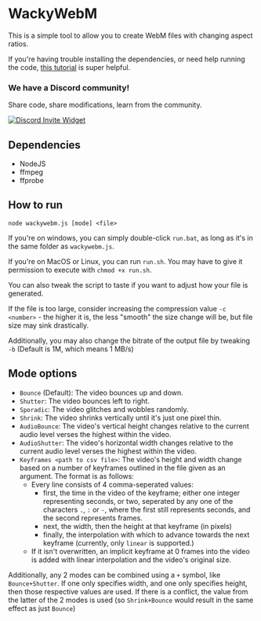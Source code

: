 # WackyWebM

This is a simple tool to allow you to create WebM files with changing aspect ratios.

If you're having trouble installing the dependencies, or need help running the code, [this tutorial](https://www.youtube.com/watch?v=ZjGMjv1Gv94) is super helpful.

### We have a Discord community!

Share code, share modifications, learn from the community.

[![Discord Invite Widget](https://invidget.switchblade.xyz/EdrqJ6AMKF)](https://discord.gg/EdrqJ6AMKF)

## Dependencies

- NodeJS
- ffmpeg
- ffprobe

## How to run

`node wackywebm.js [mode] <file>`

If you're on windows, you can simply double-click `run.bat`, as long as it's in the same folder as `wackywebm.js`.

If you're on MacOS or Linux, you can run `run.sh`. You may have to give it permission to execute with `chmod +x run.sh`.

You can also tweak the script to taste if you want to adjust how your file is generated.

If the file is too large, consider increasing the compression value `-c <number>` - the higher it is, the less "smooth" the size change will be, but file size may sink drastically.

Additionally, you may also change the bitrate of the output file by tweaking `-b` (Default is 1M, which means 1 MB/s)

## Mode options

- `Bounce` (Default): The video bounces up and down.
- `Shutter`: The video bounces left to right.
- `Sporadic`: The video glitches and wobbles randomly.
- `Shrink`: The video shrinks vertically until it's just one pixel thin.
- `AudioBounce`: The video's vertical height changes relative to the current audio level verses the highest within the video.
- `AudioShutter`: The video's horizontal width changes relative to the current audio level verses the highest within the video.
- `Keyframes <path to csv file>`: The video's height and width change based on a number of keyframes outlined in the file given as an argument. The format is as follows:
  - Every line consists of 4 comma-seperated values:
    - first, the time in the video of the keyframe; either one integer representing seconds, or two, seperated by any one of the characters `.`, `:` or `-`, where the first still represents seconds, and the second represents frames.
    - next, the width, then the height at that keyframe (in pixels)
    - finally, the interpolation with which to advance towards the next keyframe (currently, only `linear` is supported.)
  - If it isn't overwritten, an implicit keyframe at 0 frames into the video is added with linear interpolation and the video's original size.

Additionally, any 2 modes can be combined using a `+` symbol, like `Bounce+Shutter`. If one only specifies width, and one only specifies height, then those respective values are used. If there is a conflict, the value from the latter of the 2 modes is used (so `Shrink+Bounce` would result in the same effect as just `Bounce`)
